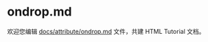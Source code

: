 ondrop.md
===

欢迎您编辑 <a target="__blank" href="https://github.com/jaywcjlove/html-tutorial/blob/main/docs/attribute/ondrop.md">docs/attribute/ondrop.md</a> 文件，共建 HTML Tutorial 文档。